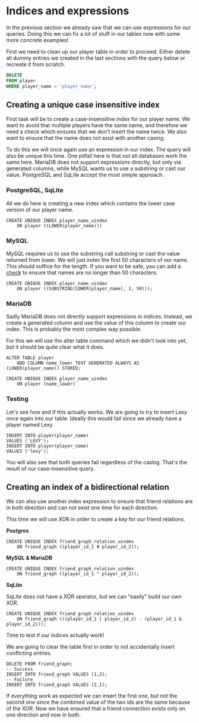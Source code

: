 # Indices and expressions

In the previous section we already saw that we can use expressions for our queries. Doing this we can fix a lot of
stuff in our tables now with some more concrete examples!

First we need to clean up our player table in order to proceed.
Either delete all dummy entries we created in the last sections with the query below or recreate it from scratch.

```sql
DELETE
FROM player
WHERE player_name = 'player name';
```

## Creating a unique case insensitive index

First task will be to create a case-insensitive index for our player name. We want to avoid that multiple players
have the same name, and therefore we need a check which ensures that we don't insert the name twice. We also want to
ensure that the name does not exist with another casing.

To do this we will once again use an expression in our index. The query will also be unique this time. One pitfall
here is that not all databases work the same here. MariaDB does not support expressions directly, but only via
generated columns, while MySQL wants us to use a substring or cast our value. PostgreSQL and SqLite accept the most
simple approach.

### PostgreSQL, SqLite

All we do here is creating a new index which contains the lower case version of our player name.

```postgresql
CREATE UNIQUE INDEX player_name_uindex 
    ON player ((LOWER(player_name)))
```

### MySQL

MySQL requires us to use the substring call substring or cast the value returned from lower. We will just index the
first 50 characters of our name. This should suffice for the length. If you want to be safe, you can add a
[check](dev/private/java/!tutorial/basicsql-pages/docs/en/03/data_consistency/checks.md) to ensure that names are no longer than 50 characters.

```mysql
CREATE UNIQUE INDEX player_name_uindex 
    ON player ((SUBSTRING(LOWER(player_name), 1, 50)));
```

### MariaDB

Sadly MariaDB does not directly support expressions in indices. Instead, we create a generated column and use the
value of this column to create our index. This is probably the most complex way possible.

For this we will use the alter table command which we didn't look into yet, but it should be quite clear what it does.

```mariadb
ALTER TABLE player
    ADD COLUMN name_lower TEXT GENERATED ALWAYS AS (LOWER(player_name)) STORED;

CREATE UNIQUE INDEX player_name_uindex 
    ON player (name_lower)
```

### Testing

Let's see how and if this actually works. We are going to try to insert Lexy once again into our table. Ideally this
would fail since we already have a player named Lexy.

```postgresql
INSERT INTO player(player_name)
VALUES ('LEXY');
INSERT INTO player(player_name)
VALUES ('lexy');
```

You will also see that both queries fail regardless of the casing. That's the result of our case-insensitive query.

## Creating an index of a bidirectional relation

We can also use another index expression to ensure that friend relations are in both direction and can not exist
one time for each direction.

This time we will use XOR in order to create a key for our friend relations.

**Postgres**

```postgresql
CREATE UNIQUE INDEX friend_graph_relation_uindex 
    ON friend_graph ((player_id_1 # player_id_2));
```

**MySQL & MariaDB**

```mysql
CREATE UNIQUE INDEX friend_graph_relation_uindex
    ON friend_graph ((player_id_1 ^ player_id_2));
```

**SqLite**

SqLite does not have a XOR operator, but we can "easily" build our own XOR.

```sqlite
CREATE UNIQUE INDEX friend_graph_relation_uindex 
    ON friend_graph (((player_id_1 | player_id_2) - (player_id_1 & player_id_2)));
```

Time to test if our indices actually work!

We are going to clear the table first in order to not accidentally insert conflicting entries.

```postgresql
DELETE FROM friend_graph;
-- Success
INSERT INTO friend_graph VALUES (1,2);
-- Failure
INSERT INTO friend_graph VALUES (2,1);
```

If everything work as expected we can insert the first one, but not the second one since the combined value of the 
two ids are the same because of the XOR. Now we have ensured that a friend connection exists only on one direction 
and now in both.
